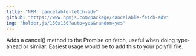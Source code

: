 ```yaml
---
title: "NPM: cancelable-fetch-adv"
github: "https://www.npmjs.com/package/cancelable-fetch-adv"
img: "holder.js/150x150?auto=yes&random=yes"
---
```


Adds a cancel() method to the Promise on fetch, useful when doing type-ahead or similar.
Easiest usage would be to add this to your polyfill file.
